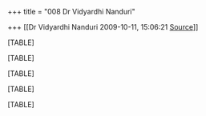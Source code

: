 +++
title = "008 Dr Vidyardhi Nanduri"

+++
[[Dr Vidyardhi Nanduri	2009-10-11, 15:06:21 [Source](https://groups.google.com/g/bvparishat/c/LSAbw3_3_5U)]]



[TABLE]

[TABLE]

[TABLE]

[TABLE]

[TABLE]

